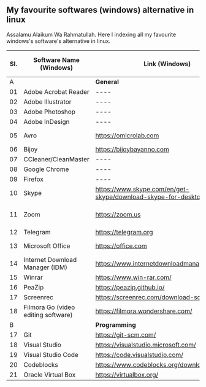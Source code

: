 ## My favourite softwares (windows) alternative in linux

Assalamu Alaikum Wa Rahmatullah. Here I indexing all my favourite windows's software's alternative in linux. <br>


Sl.| Software Name (Windows) | Link (Windows) | Software Name (Linux) | Link (Linux) |Comment
---| ---- | ----| ---- | ---- | ---
A|| **General** | ---- | ---- | ----
01| Adobe Acrobat Reader | ---- | Okular |https://okular.kde.org/ |----
02| Adobe Illustrator | ---- | InkScape | https://inkscape.org/ |----
03| Adobe Photoshop | ---- | GIMP | https://www.gimp.org/ | ---- 
04| Adobe InDesign | ---- | Scribus | https://www.scribus.net/ | ----
05| Avro | https://omicrolab.com | Ibus-Avro | https://blog.maateen.me/bn/install-avro-keyboard-in-ubuntu/ | ---- 
06| Bijoy | https://bijoybayanno.com | Otobi | https://otobikb.github.io/ | ----
07| CCleaner/CleanMaster | ---- | Bleachbit | https://www.bleachbit.org/ | ----
08| Google Chrome | ---- | same | ----- | ----
09| Firefox | ---- | same | ---- | ---- 
10| Skype | https://www.skype.com/en/get-skype/download-skype-for-desktop/ | same | same | ----
11| Zoom | https://zoom.us | same | https://support.zoom.us/hc/en-us/articles/204206269-Installing-or-updating-Zoom-on-Linux | ----
12| Telegram | https://telegram.org | same | same | ---- 
13| Microsoft Office | https://office.com | Libre Office | https://www.libreoffice.org/ | ---- 
14| Internet Download Manager (IDM) | https://www.internetdownloadmanager.com/ | Persepolis | https://persepolisdm.github.io/ | ----
15| Winrar | https://www.win-rar.com/ | PeaZip | https://peazip.github.io/ | ----
16| PeaZip | https://peazip.github.io/ | same | same | ----
17| Screenrec | https://screenrec.com/download-screenrec/ | same | same | ----
18| Filmora Go (video editing software) | https://filmora.wondershare.com/  | Blender | https://www.blender.org/ | ----
B| | **Programming**
17| Git | https://git-scm.com/ | same | same | ----  
18| Visual Studio | https://visualstudio.microsoft.com/ | ---- | ---- | **_Searching_**
19| Visual Studio Code | https://code.visualstudio.com/ | same | same | ---- 
20| Codeblocks | https://www.codeblocks.org/downloads/binaries/ | same | same | ---- 
21| Oracle Virtual Box | https://virtualbox.org/ | same | same | ----

